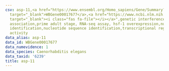 ```yaml
---
csv: asp-11,<a href="https://www.ensembl.org/Homo_sapiens/Gene/Summary?db=core;g=WBGene00017677"
  target="_blank">WBGene00017677</a>,<a href="https://www.ncbi.nlm.nih.gov/pubmed/30894454"
  target="_blank"><i class="fas fa-file"></i></a>",genetic interference,functional
  association,prime adult stage, RNA-seq assay, hsf-1 overexpression,nucleotide sequence
  identification,nucleotide sequence identification,transcriptional regulation,up-regulates
  activity
data_alias: asp-11
data_id: WBGene00017677
data_numevidence: 1
data_species: Caenorhabditis elegans
data_taxid: '6239'
title: asp-11
---
```

